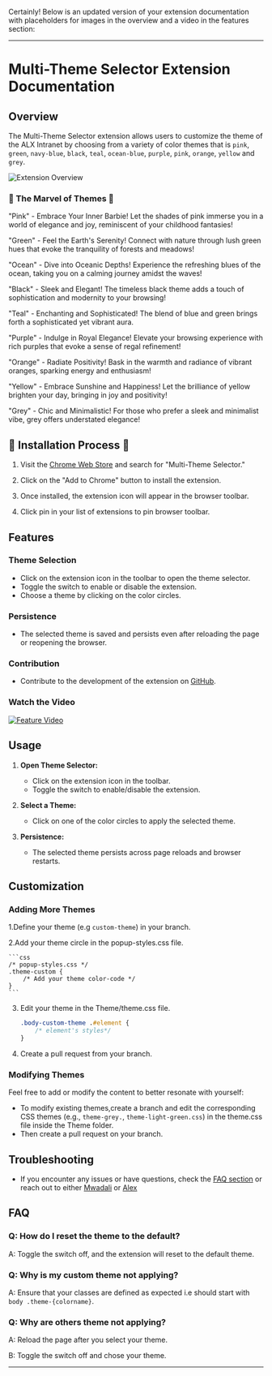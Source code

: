 Certainly! Below is an updated version of your extension documentation with placeholders for images in the overview and a video in the features section:

---

# Multi-Theme Selector Extension Documentation

## Overview

The Multi-Theme Selector extension allows users to customize the theme of the ALX Intranet by choosing from a variety of color themes that is  `pink`, `green`, `navy-blue`, `black`, `teal`, `ocean-blue`, `purple`, `pink`, `orange`, `yellow` and `grey`.

![Extension Overview](./icons/large.png)

### 🌟 The Marvel of Themes 🌟
"Pink" - Embrace Your Inner Barbie!
Let the shades of pink immerse you in a world of elegance and joy, reminiscent of your childhood fantasies!

"Green" - Feel the Earth's Serenity!
Connect with nature through lush green hues that evoke the tranquility of forests and meadows!

"Ocean" - Dive into Oceanic Depths!
Experience the refreshing blues of the ocean, taking you on a calming journey amidst the waves!

"Black" - Sleek and Elegant!
The timeless black theme adds a touch of sophistication and modernity to your browsing!

"Teal" - Enchanting and Sophisticated!
The blend of blue and green brings forth a sophisticated yet vibrant aura.

"Purple" - Indulge in Royal Elegance!
Elevate your browsing experience with rich purples that evoke a sense of regal refinement!

"Orange" - Radiate Positivity!
Bask in the warmth and radiance of vibrant oranges, sparking energy and enthusiasm!

"Yellow" - Embrace Sunshine and Happiness!
Let the brilliance of yellow brighten your day, bringing in joy and positivity!

"Grey" - Chic and Minimalistic!
For those who prefer a sleek and minimalist vibe, grey offers understated elegance!

## 🚀 Installation Process 🚀



1. Visit the [Chrome Web Store](https://chrome.google.com/webstore/category/extensions) and search for "Multi-Theme Selector."

2. Click on the "Add to Chrome" button to install the extension.

3. Once installed, the extension icon will appear in the browser toolbar.

4. Click pin in your list of extensions to pin browser toolbar.

## Features

### Theme Selection

- Click on the extension icon in the toolbar to open the theme selector.
- Toggle the switch to enable or disable the extension.
- Choose a theme by clicking on the color circles.


### Persistence

- The selected theme is saved and persists even after reloading the page or reopening the browser.

### Contribution

- Contribute to the development of the extension on [GitHub](https://github.com/wellingtonmwadali/ALX_MultiTone-Magic/).

### Watch the Video

[![Feature Video](./images/feature-video-thumbnail.png)](https://www.example.com/feature-video.mp4)

## Usage

1. **Open Theme Selector:**
   - Click on the extension icon in the toolbar.
   - Toggle the switch to enable/disable the extension.

2. **Select a Theme:**
   - Click on one of the color circles to apply the selected theme.

3. **Persistence:**
   - The selected theme persists across page reloads and browser restarts.

## Customization

### Adding More Themes

1.Define your theme (e.g  `custom-theme`) in your branch.

2.Add your theme circle in the popup-styles.css file.

    ```css
    /* popup-styles.css */
    .theme-custom {
        /* Add your theme color-code */
    }
    ```

3. Edit your theme in the Theme/theme.css file.

    ```css
    .body-custom-theme .#element {
        /* element's styles*/
    }
    ```

4. Create a pull request from your branch.

### Modifying Themes
Feel free to add or modify the content to better resonate with yourself: 
- To modify existing themes,create a branch and edit the corresponding CSS themes (e.g., `theme-grey.`, `theme-light-green.css`) in the theme.css file inside the Theme folder.
- Then create a pull request on your branch.

## Troubleshooting

- If you encounter any issues or have questions, check the [FAQ section](#faq) or reach out to either [Mwadali](mailto:wellingtonmwadali.com) or [Alex](mailto:lexizgichbuoy@gmail.com)

## FAQ

### Q: How do I reset the theme to the default?

A: Toggle the switch off, and the extension will reset to the default theme.

### Q: Why is my custom theme not applying?

A: Ensure that your classes are defined as expected i.e should start with `body .theme-{colorname}`.

### Q: Why are others theme not applying?

A: Reload the page after you select your theme.

B: Toggle the switch off and chose your theme.

---
